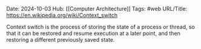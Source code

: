 Date: 2024-10-03
Hub: [[Computer Architecture]]
Tags: #web 
URL/Title: https://en.wikipedia.org/wiki/Context_switch

Context switch is the process of storing the state of a process or thread, so that it can be restored and resume execution at a later point, and then restoring a different previously saved state.